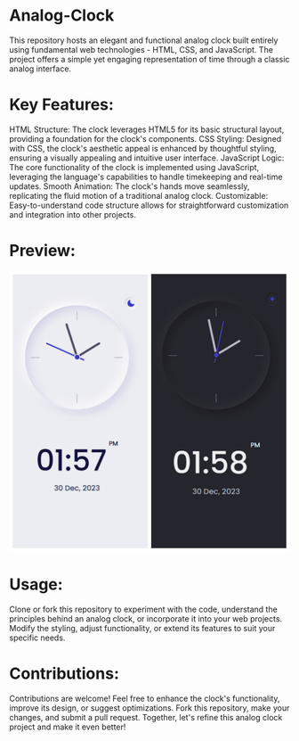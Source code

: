 # Analog-Clock

  This repository hosts an elegant and functional analog clock built entirely using fundamental web technologies - HTML, CSS, and JavaScript.
  The project offers a simple yet engaging representation of time through a classic analog interface.

# Key Features:

  HTML Structure: The clock leverages HTML5 for its basic structural layout, providing a foundation for the clock's components.
  CSS Styling: Designed with CSS, the clock's aesthetic appeal is enhanced by thoughtful styling, ensuring a visually appealing and intuitive user interface.
  JavaScript Logic: The core functionality of the clock is implemented using JavaScript, leveraging the language's capabilities to handle timekeeping and real-time updates.
  Smooth Animation: The clock's hands move seamlessly, replicating the fluid motion of a traditional analog clock.
  Customizable: Easy-to-understand code structure allows for straightforward customization and integration into other projects.

# Preview:

![clock](https://github.com/SANJAYSS-SRM-26/Analog-Clock/blob/main/preview.jpg)

# Usage:
  Clone or fork this repository to experiment with the code, understand the principles behind an analog clock, or incorporate it into your web projects. Modify the styling, adjust functionality, or extend its features to      suit your specific needs.

# Contributions:
  Contributions are welcome! Feel free to enhance the clock's functionality, improve its design, or suggest optimizations. Fork this repository, make your changes, and submit a pull request. Together, let's refine this        analog clock project and make it even better!
